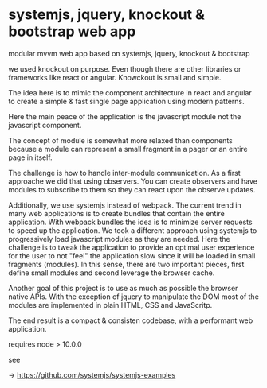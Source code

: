 # systemjs, jquery, knockout & bootstrap web app

modular mvvm web app based on systemjs, jquery, knockout & bootstrap

we used knockout on purpose. Even though there are other libraries or frameworks like react or angular. Knowckout is small and simple.

The idea here is to mimic the component architecture in react and angular to create a simple & fast single page application using modern patterns.

Here the main peace of the application is the javascript module not the javascript component.

The concept of module is somewhat more relaxed than components because a module can represent a small fragment in a pager or an entire page in itself.

The challenge is how to handle inter-module communication. As a first approache we did that using observers. You can create observers and have modules to subscribe to them so they can react upon the observe updates.

Additionally, we use systemjs instead of webpack. The current trend in many web applications is to create bundles that contain the entire application. With webpack bundles the idea is to minimize server requests to speed up the application. We took a different approach using systemjs to progressively load javascript modules as they are needed. Here the challenge is to tweak the application to provide an optimal user experience for the user to not "feel" the application slow since it will be loaded in small fragments (modules). In this sense, there are two important pieces, first define small modules and second leverage the browser cache.

Another goal of this project is to use as much as possible the browser native APIs. With the exception of jquery to manipulate the DOM most of the modules are implemented in plain HTML, CSS and JavaScritp.

The end result is a compact & consisten codebase, with a performant web application.

requires node > 10.0.0

see

-> https://github.com/systemjs/systemjs-examples
